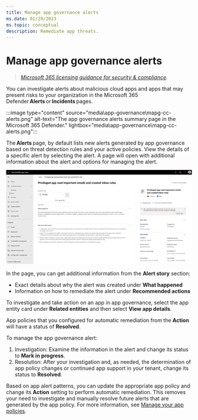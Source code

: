 ```yaml
---
title: Manage app governance alerts
ms.date: 01/29/2023
ms.topic: conceptual
description: Remediate app threats.
---
```


# Manage app governance alerts

>*[Microsoft 365 licensing guidance for security & compliance](/office365/servicedescriptions/microsoft-365-service-descriptions/microsoft-365-tenantlevel-services-licensing-guidance/microsoft-365-security-compliance-licensing-guidance).*

You can investigate alerts about malicious cloud apps and apps that may present risks to your organization in the Microsoft 365 Defender **Alerts** or **Incidents** pages. 

:::image type="content" source="media\app-governance\mapg-cc-alerts.png" alt-text="The app governance alerts summary page in the Microsoft 365 Defender." lightbox="media\app-governance\mapg-cc-alerts.png":::

The **Alerts** page, by default lists new alerts generated by app governance based on threat detection rules and your active policies. View the details of a specific alert by selecting the alert. A page will open with additional information about the alert and options for managing the alert. 

![Additional information about the alert and options for managing the alert.](media/app-governance-detect-remediate-detect-threats/mapg-alert-story.png)


In the page, you can get additional information from the **Alert story** section: 

- Exact details about why the alert was created under **What happened** 
- Information on how to remediate the alert under **Recommended actions** 
   
To investigate and take action on an app in app governance, select the app entity card under **Related entities** and then select **View app details**. 

App policies that you configured for automatic remediation from the **Action** will have a status of **Resolved**.

To manage the app governance alert: 

1. Investigation: Examine the information in the alert and change its status to **Mark in progress**.
2. Resolution: After your investigation and, as needed, the determination of app policy changes or continued app support in your tenant, change its status to **Resolved**.

Based on app alert patterns, you can update the appropriate app policy and change its **Action** setting to perform automatic remediation. This removes your need to investigate and manually resolve future alerts that are generated by the app policy. For more information, see [Manage your app policies](app-governance-app-policies-manage.md).


